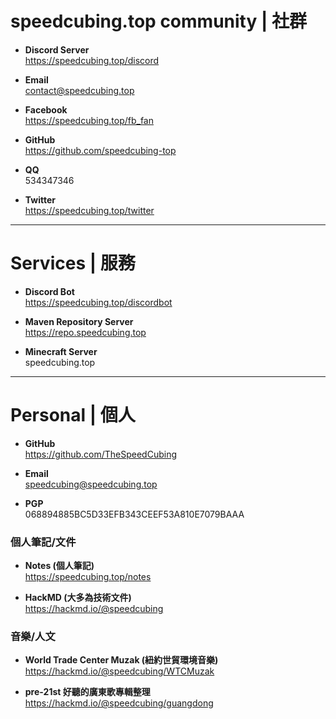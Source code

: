 # speedcubing.top community | 社群

- **Discord Server**  
  https://speedcubing.top/discord

- **Email**  
  [contact@speedcubing.top](mailto:contact@speedcubing.top)
  
- **Facebook**  
  https://speedcubing.top/fb_fan
  
- **GitHub**  
  https://github.com/speedcubing-top

- **QQ**  
  534347346
  
- **Twitter**  
  https://speedcubing.top/twitter

---

# Services | 服務
  
- **Discord Bot**  
  https://speedcubing.top/discordbot
  
- **Maven Repository Server**  
  https://repo.speedcubing.top

- **Minecraft Server**  
  speedcubing.top

---

# Personal | 個人
  
- **GitHub**  
  https://github.com/TheSpeedCubing

- **Email**  
  [speedcubing@speedcubing.top](mailto:speedcubing@speedcubing.top)
  
- **PGP**  
  068894885BC5D33EFB343CEEF53A810E7079BAAA
  
### 個人筆記/文件

- **Notes (個人筆記)**  
  https://speedcubing.top/notes  
  
- **HackMD (大多為技術文件)**  
  https://hackmd.io/@speedcubing

### 音樂/人文

- **World Trade Center Muzak (紐約世貿環境音樂)**  
  https://hackmd.io/@speedcubing/WTCMuzak

- **pre-21st 好聽的廣東歌專輯整理**  
  https://hackmd.io/@speedcubing/guangdong